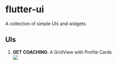 # flutter-ui
A collection of simple UIs and widgets.

## UIs

1. __GET COACHING__: A GridView with Profile Cards <br>
![](https://media.giphy.com/media/3HGOMNXEBSjQXWgDEq/giphy.gif) <!-- .element height="50%" width="50%" -->

